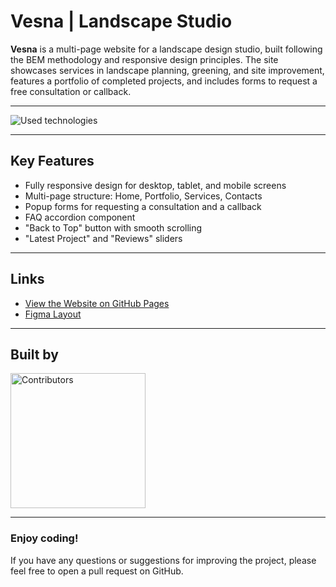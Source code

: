 # Vesna | Landscape Studio

**Vesna** is a multi-page website for a landscape design studio, built following the BEM methodology and responsive design principles. The site showcases services in landscape planning, greening, and site improvement, features a portfolio of completed projects, and includes forms to request a free consultation or callback.

---

![Used technologies](https://skillicons.dev/icons?i=html,css,sass,js)

---

## Key Features

- Fully responsive design for desktop, tablet, and mobile screens
- Multi-page structure: Home, Portfolio, Services, Contacts
- Popup forms for requesting a consultation and a callback
- FAQ accordion component
- "Back to Top" button with smooth scrolling
- "Latest Project" and "Reviews" sliders

---

## Links
- [View the Website on GitHub Pages](https://anastasiia-avdeeva.github.io/Vesna-website/)
- [Figma Layout](https://www.figma.com/design/5qLjm23YfuTE9ieWlP701p/%D1%81%D0%B0%D0%B9%D1%82-VESNA-(Copy)?node-id=0-1&node-type=canvas&t=78Lyc58tTeNeg4a3-0)

---

## Built by  

<a href="https://github.com/KamDiaV/vesna-website/graphs/contributors">
  <img
    src="https://contrib.rocks/image?repo=KamDiaV/vesna-website&columns=8"
    alt="Contributors"
    width="216"
  />
</a>

---

### Enjoy coding!

If you have any questions or suggestions for improving the project, please feel free to open a pull request on GitHub.
